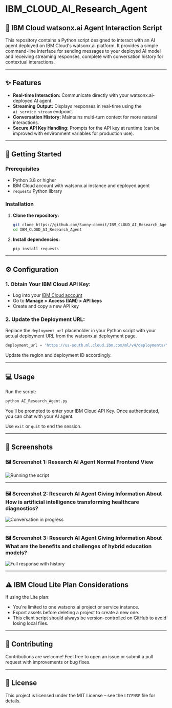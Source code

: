 # IBM_CLOUD_AI_Research_Agent

## 🤖 IBM Cloud watsonx.ai Agent Interaction Script

This repository contains a Python script designed to interact with an AI agent deployed on IBM Cloud's watsonx.ai platform. It provides a simple command-line interface for sending messages to your deployed AI model and receiving streaming responses, complete with conversation history for contextual interactions.

---

## ✨ Features

- **Real-time Interaction:** Communicate directly with your watsonx.ai-deployed AI agent.
- **Streaming Output:** Displays responses in real-time using the `ai_service_stream` endpoint.
- **Conversation History:** Maintains multi-turn context for more natural interactions.
- **Secure API Key Handling:** Prompts for the API key at runtime (can be improved with environment variables for production use).

---

## 🚀 Getting Started

### Prerequisites

- Python 3.8 or higher
- IBM Cloud account with watsonx.ai instance and deployed agent
- `requests` Python library

### Installation

1. **Clone the repository:**

    ```bash
    git clone https://github.com/Sunny-commit/IBM_CLOUD_AI_Research_Agent.git
    cd IBM_CLOUD_AI_Research_Agent
    ```

2. **Install dependencies:**

    ```bash
    pip install requests
    ```

---

## ⚙️ Configuration

### 1. Obtain Your IBM Cloud API Key:

- Log into your [IBM Cloud account](https://cloud.ibm.com/)
- Go to **Manage > Access (IAM) > API keys**
- Create and copy a new API key

### 2. Update the Deployment URL:

Replace the `deployment_url` placeholder in your Python script with your actual deployment URL from the watsonx.ai deployment page.

```python
deployment_url = 'https://us-south.ml.cloud.ibm.com/ml/v4/deployments/YOUR_DEPLOYMENT_ID/ai_service_stream?version=2021-05-01'
```

Update the region and deployment ID accordingly.

---

## 💻 Usage

Run the script:

```bash
python AI_Research_Agent.py
```

You’ll be prompted to enter your IBM Cloud API Key. Once authenticated, you can chat with your AI agent.

Use `exit` or `quit` to end the session.

---

## 📸 Screenshots

### 🖼 Screenshot 1: Research AI Agent Normal Frontend View 
![Running the script](https://github.com/Sunny-commit/IBM_CLOUD_AICTE_INTERNSHIP_AI_Research_Agent/blob/main/images/AI%20Research%20Agent%20%E2%80%94%20ai_research_agent%20_%20IBM%20watsonx_00.png)

---

### 🖼 Screenshot 2: Research AI Agent Giving Information About How is artificial intelligence transforming healthcare diagnostics?
![Conversation in progress](https://github.com/Sunny-commit/IBM_CLOUD_AICTE_INTERNSHIP_AI_Research_Agent/blob/main/images/AI%20Research%20Agent%20%E2%80%94%20ai_research_agent%20_%20IBM%20watsonx_2_00.png)

---

### 🖼 Screenshot 3: Research AI Agent Giving Information About What are the benefits and challenges of hybrid education models? 
![Full response with history](https://github.com/Sunny-commit/IBM_CLOUD_AICTE_INTERNSHIP_AI_Research_Agent/blob/main/images/AI%20Research%20Agent%20%E2%80%94%20ai_research_agent%20_%20IBM%20watsonx_3_00.png)

---

## ⚠️ IBM Cloud Lite Plan Considerations

If using the Lite plan:

- You're limited to one watsonx.ai project or service instance.
- Export assets before deleting a project to create a new one.
- This client script should always be version-controlled on GitHub to avoid losing local files.

---

## 🤝 Contributing

Contributions are welcome! Feel free to open an issue or submit a pull request with improvements or bug fixes.

---

## 📄 License

This project is licensed under the MIT License – see the `LICENSE` file for details.
